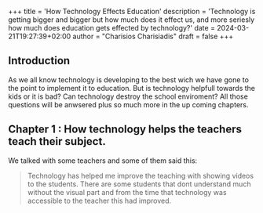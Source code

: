 +++
title = 'How Technology Effects Education'
description = 'Technology is getting bigger and bigger but how much does it effect us, and more seriesly how much does education gets effected by technology?'
date = 2024-03-21T19:27:39+02:00
author = "Charisios Charisiadis"
draft = false
+++

## Introduction

As we all know technology is developing to the best wich we have gone to the point to implement it to education. But is technology helpfull towards the kids or it is bad? Can technology destroy the school enviroment? All those questions will be anwsered plus so much more in the up coming chapters.

## Chapter 1 : How technology helps the teachers teach their subject.

We talked with some teachers and some of them said this:

> Technology has helped me improve the teaching with showing videos to the students. There are some students that dont understand much without the visual part and from the time that technology was accessible to the teacher this had improved.

[comment]: <> (shhh this is a easter egg! be ready for more upcoming posts)
